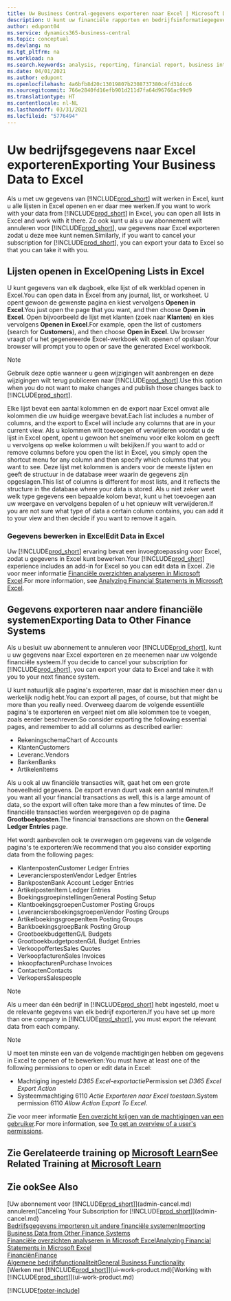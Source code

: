 ```yaml
---
title: Uw Business Central-gegevens exporteren naar Excel | Microsoft Docs
description: U kunt uw financiële rapporten en bedrijfsinformatiegegevens uit Business Central exporteren naar Excel of uw gegevens in Excel openen.
author: edupont04
ms.service: dynamics365-business-central
ms.topic: conceptual
ms.devlang: na
ms.tgt_pltfrm: na
ms.workload: na
ms.search.keywords: analysis, reporting, financial report, business intelligence, BI, Excel
ms.date: 04/01/2021
ms.author: edupont
ms.openlocfilehash: 4a6bfb8d20c13019807b2308737380c4fd31dcc6
ms.sourcegitcommit: 766e2840fd16efb901d211d7fa64d96766ac99d9
ms.translationtype: HT
ms.contentlocale: nl-NL
ms.lasthandoff: 03/31/2021
ms.locfileid: "5776494"
---
```

# <a name="exporting-your-business-data-to-excel"></a><span data-ttu-id="8fd9e-103">Uw bedrijfsgegevens naar Excel exporteren</span><span class="sxs-lookup"><span data-stu-id="8fd9e-103">Exporting Your Business Data to Excel</span></span>
<span data-ttu-id="8fd9e-104">Als u met uw gegevens van [!INCLUDE[prod_short](includes/prod_short.md)] wilt werken in Excel, kunt u alle lijsten in Excel openen en er daar mee werken.</span><span class="sxs-lookup"><span data-stu-id="8fd9e-104">If you want to work with your data from [!INCLUDE[prod_short](includes/prod_short.md)] in Excel, you can open all lists in Excel and work with it there.</span></span> <span data-ttu-id="8fd9e-105">Zo ook kunt u als u uw abonnement wilt annuleren voor [!INCLUDE[prod_short](includes/prod_short.md)], uw gegevens naar Excel exporteren zodat u deze mee kunt nemen.</span><span class="sxs-lookup"><span data-stu-id="8fd9e-105">Similarly, if you want to cancel your subscription for [!INCLUDE[prod_short](includes/prod_short.md)], you can export your data to Excel so that you can take it with you.</span></span>

## <a name="opening-lists-in-excel"></a><span data-ttu-id="8fd9e-106">Lijsten openen in Excel</span><span class="sxs-lookup"><span data-stu-id="8fd9e-106">Opening Lists in Excel</span></span>
<span data-ttu-id="8fd9e-107">U kunt gegevens van elk dagboek, elke lijst of elk werkblad openen in Excel.</span><span class="sxs-lookup"><span data-stu-id="8fd9e-107">You can open data in Excel from any journal, list, or worksheet.</span></span> <span data-ttu-id="8fd9e-108">U opent gewoon de gewenste pagina en kiest vervolgens **Openen in Excel**.</span><span class="sxs-lookup"><span data-stu-id="8fd9e-108">You just open the page that you want, and then choose **Open in Excel**.</span></span> <span data-ttu-id="8fd9e-109">Open bijvoorbeeld de lijst met klanten (zoek naar **Klanten**) en kies vervolgens **Openen in Excel**.</span><span class="sxs-lookup"><span data-stu-id="8fd9e-109">For example, open the list of customers (search for **Customers**), and then choose **Open in Excel**.</span></span> <span data-ttu-id="8fd9e-110">Uw browser vraagt of u het gegenereerde Excel-werkboek wilt openen of opslaan.</span><span class="sxs-lookup"><span data-stu-id="8fd9e-110">Your browser will prompt you to open or save the generated Excel workbook.</span></span>  

> [!NOTE]
> <span data-ttu-id="8fd9e-111">Gebruik deze optie wanneer u geen wijzigingen wilt aanbrengen en deze wijzigingen wilt terug publiceren naar [!INCLUDE[prod_short](includes/prod_short.md)].</span><span class="sxs-lookup"><span data-stu-id="8fd9e-111">Use this option when you do not want to make changes and publish those changes back to [!INCLUDE[prod_short](includes/prod_short.md)].</span></span>  

<span data-ttu-id="8fd9e-112">Elke lijst bevat een aantal kolommen en de export naar Excel omvat alle kolommen die uw huidige weergave bevat.</span><span class="sxs-lookup"><span data-stu-id="8fd9e-112">Each list includes a number of columns, and the export to Excel will include any columns that are in your current view.</span></span> <span data-ttu-id="8fd9e-113">Als u kolommen wilt toevoegen of verwijderen voordat u de lijst in Excel opent, opent u gewoon het snelmenu voor elke kolom en geeft u vervolgens op welke kolommen u wilt bekijken.</span><span class="sxs-lookup"><span data-stu-id="8fd9e-113">If you want to add or remove columns before you open the list in Excel, you simply open the shortcut menu for any column and then specify which columns that you want to see.</span></span> <span data-ttu-id="8fd9e-114">Deze lijst met kolommen is anders voor de meeste lijsten en geeft de structuur in de database weer waarin de gegevens zijn opgeslagen.</span><span class="sxs-lookup"><span data-stu-id="8fd9e-114">This list of columns is different for most lists, and it reflects the structure in the database where your data is stored.</span></span> <span data-ttu-id="8fd9e-115">Als u niet zeker weet welk type gegevens een bepaalde kolom bevat, kunt u het toevoegen aan uw weergave en vervolgens bepalen of u het opnieuw wilt verwijderen.</span><span class="sxs-lookup"><span data-stu-id="8fd9e-115">If you are not sure what type of data a certain column contains, you can add it to your view and then decide if you want to remove it again.</span></span>  

### <a name="edit-data-in-excel"></a><span data-ttu-id="8fd9e-116">Gegevens bewerken in Excel</span><span class="sxs-lookup"><span data-stu-id="8fd9e-116">Edit Data in Excel</span></span>
<span data-ttu-id="8fd9e-117">Uw [!INCLUDE[prod_short](includes/prod_short.md)] ervaring bevat een invoegtoepassing voor Excel, zodat u gegevens in Excel kunt bewerken.</span><span class="sxs-lookup"><span data-stu-id="8fd9e-117">Your [!INCLUDE[prod_short](includes/prod_short.md)] experience includes an add-in for Excel so you can edit data in Excel.</span></span> <span data-ttu-id="8fd9e-118">Zie voor meer informatie [Financiële overzichten analyseren in Microsoft Excel](finance-analyze-excel.md).</span><span class="sxs-lookup"><span data-stu-id="8fd9e-118">For more information, see [Analyzing Financial Statements in Microsoft Excel](finance-analyze-excel.md).</span></span>  

## <a name="exporting-data-to-other-finance-systems"></a><span data-ttu-id="8fd9e-119">Gegevens exporteren naar andere financiële systemen</span><span class="sxs-lookup"><span data-stu-id="8fd9e-119">Exporting Data to Other Finance Systems</span></span>
<span data-ttu-id="8fd9e-120">Als u besluit uw abonnement te annuleren voor [!INCLUDE[prod_short](includes/prod_short.md)], kunt u uw gegevens naar Excel exporteren en ze meenemen naar uw volgende financiële systeem.</span><span class="sxs-lookup"><span data-stu-id="8fd9e-120">If you decide to cancel your subscription for [!INCLUDE[prod_short](includes/prod_short.md)], you can export your data to Excel and take it with you to your next finance system.</span></span>  

<span data-ttu-id="8fd9e-121">U kunt natuurlijk alle pagina's exporteren, maar dat is misschien meer dan u werkelijk nodig hebt.</span><span class="sxs-lookup"><span data-stu-id="8fd9e-121">You can export all pages, of course, but that might be more than you really need.</span></span> <span data-ttu-id="8fd9e-122">Overweeg daarom de volgende essentiële pagina's te exporteren en vergeet niet om alle kolommen toe te voegen, zoals eerder beschreven:</span><span class="sxs-lookup"><span data-stu-id="8fd9e-122">So consider exporting the following essential pages, and remember to add all columns as described earlier:</span></span>  

* <span data-ttu-id="8fd9e-123">Rekeningschema</span><span class="sxs-lookup"><span data-stu-id="8fd9e-123">Chart of Accounts</span></span>  
* <span data-ttu-id="8fd9e-124">Klanten</span><span class="sxs-lookup"><span data-stu-id="8fd9e-124">Customers</span></span>  
* <span data-ttu-id="8fd9e-125">Leveranc.</span><span class="sxs-lookup"><span data-stu-id="8fd9e-125">Vendors</span></span>  
* <span data-ttu-id="8fd9e-126">Banken</span><span class="sxs-lookup"><span data-stu-id="8fd9e-126">Banks</span></span>  
* <span data-ttu-id="8fd9e-127">Artikelen</span><span class="sxs-lookup"><span data-stu-id="8fd9e-127">Items</span></span>  

<span data-ttu-id="8fd9e-128">Als u ook al uw financiële transacties wilt, gaat het om een grote hoeveelheid gegevens. De export ervan duurt vaak een aantal minuten.</span><span class="sxs-lookup"><span data-stu-id="8fd9e-128">If you want all your financial transactions as well, this is a large amount of data, so the export will often take more than a few minutes of time.</span></span> <span data-ttu-id="8fd9e-129">De financiële transacties worden weergegeven op de pagina **Grootboekposten**.</span><span class="sxs-lookup"><span data-stu-id="8fd9e-129">The financial transactions are shown on the **General Ledger Entries** page.</span></span>  

<span data-ttu-id="8fd9e-130">Het wordt aanbevolen ook te overwegen om gegevens van de volgende pagina's te exporteren:</span><span class="sxs-lookup"><span data-stu-id="8fd9e-130">We recommend that you also consider exporting data from the following pages:</span></span>  

* <span data-ttu-id="8fd9e-131">Klantenposten</span><span class="sxs-lookup"><span data-stu-id="8fd9e-131">Customer Ledger Entries</span></span>  
* <span data-ttu-id="8fd9e-132">Leveranciersposten</span><span class="sxs-lookup"><span data-stu-id="8fd9e-132">Vendor Ledger Entries</span></span>  
* <span data-ttu-id="8fd9e-133">Bankposten</span><span class="sxs-lookup"><span data-stu-id="8fd9e-133">Bank Account Ledger Entries</span></span>  
* <span data-ttu-id="8fd9e-134">Artikelposten</span><span class="sxs-lookup"><span data-stu-id="8fd9e-134">Item Ledger Entries</span></span>  
* <span data-ttu-id="8fd9e-135">Boekingsgroepinstellingen</span><span class="sxs-lookup"><span data-stu-id="8fd9e-135">General Posting Setup</span></span>  
* <span data-ttu-id="8fd9e-136">Klantboekingsgroepen</span><span class="sxs-lookup"><span data-stu-id="8fd9e-136">Customer Posting Groups</span></span>  
* <span data-ttu-id="8fd9e-137">Leveranciersboekingsgroepen</span><span class="sxs-lookup"><span data-stu-id="8fd9e-137">Vendor Posting Groups</span></span>  
* <span data-ttu-id="8fd9e-138">Artikelboekingsgroepen</span><span class="sxs-lookup"><span data-stu-id="8fd9e-138">Item Posting Groups</span></span>  
* <span data-ttu-id="8fd9e-139">Bankboekingsgroep</span><span class="sxs-lookup"><span data-stu-id="8fd9e-139">Bank Posting Group</span></span>  
* <span data-ttu-id="8fd9e-140">Grootboekbudgetten</span><span class="sxs-lookup"><span data-stu-id="8fd9e-140">G/L Budgets</span></span>  
* <span data-ttu-id="8fd9e-141">Grootboekbudgetposten</span><span class="sxs-lookup"><span data-stu-id="8fd9e-141">G/L Budget Entries</span></span>  
* <span data-ttu-id="8fd9e-142">Verkoopoffertes</span><span class="sxs-lookup"><span data-stu-id="8fd9e-142">Sales Quotes</span></span>  
* <span data-ttu-id="8fd9e-143">Verkoopfacturen</span><span class="sxs-lookup"><span data-stu-id="8fd9e-143">Sales Invoices</span></span>  
* <span data-ttu-id="8fd9e-144">Inkoopfacturen</span><span class="sxs-lookup"><span data-stu-id="8fd9e-144">Purchase Invoices</span></span>  
* <span data-ttu-id="8fd9e-145">Contacten</span><span class="sxs-lookup"><span data-stu-id="8fd9e-145">Contacts</span></span>  
* <span data-ttu-id="8fd9e-146">Verkopers</span><span class="sxs-lookup"><span data-stu-id="8fd9e-146">Salespeople</span></span>  

> [!NOTE]  
> <span data-ttu-id="8fd9e-147">Als u meer dan één bedrijf in [!INCLUDE[prod_short](includes/prod_short.md)] hebt ingesteld, moet u de relevante gegevens van elk bedrijf exporteren.</span><span class="sxs-lookup"><span data-stu-id="8fd9e-147">If you have set up more than one company in [!INCLUDE[prod_short](includes/prod_short.md)], you must export the relevant data from each company.</span></span>

> [!NOTE]
> <span data-ttu-id="8fd9e-148">U moet ten minste een van de volgende machtigingen hebben om gegevens in Excel te openen of te bewerken:</span><span class="sxs-lookup"><span data-stu-id="8fd9e-148">You must have at least one of the following permissions to open or edit data in Excel:</span></span>
>    - <span data-ttu-id="8fd9e-149">Machtiging ingesteld *D365 Excel-exportactie*</span><span class="sxs-lookup"><span data-stu-id="8fd9e-149">Permission set *D365 Excel Export Action*</span></span>  
>    - <span data-ttu-id="8fd9e-150">Systeemmachtiging 6110 *Actie Exporteren naar Excel toestaan*.</span><span class="sxs-lookup"><span data-stu-id="8fd9e-150">System permission 6110 *Allow Action Export To Excel*.</span></span>  

<span data-ttu-id="8fd9e-151">Zie voor meer informatie [Een overzicht krijgen van de machtigingen van een gebruiker](ui-define-granular-permissions.md#to-get-an-overview-of-a-users-permissions).</span><span class="sxs-lookup"><span data-stu-id="8fd9e-151">For more information, see [To get an overview of a user's permissions](ui-define-granular-permissions.md#to-get-an-overview-of-a-users-permissions).</span></span>

## <a name="see-related-training-at-microsoft-learn"></a><span data-ttu-id="8fd9e-152">Zie Gerelateerde training op [Microsoft Learn](/learn/modules/configure-powerbi-excel-dynamics-365-business-central/index)</span><span class="sxs-lookup"><span data-stu-id="8fd9e-152">See Related Training at [Microsoft Learn](/learn/modules/configure-powerbi-excel-dynamics-365-business-central/index)</span></span>

## <a name="see-also"></a><span data-ttu-id="8fd9e-153">Zie ook</span><span class="sxs-lookup"><span data-stu-id="8fd9e-153">See Also</span></span>
<span data-ttu-id="8fd9e-154">[Uw abonnement voor [!INCLUDE[prod_short](includes/prod_short.md)]](admin-cancel.md) annuleren</span><span class="sxs-lookup"><span data-stu-id="8fd9e-154">[Canceling Your Subscription for [!INCLUDE[prod_short](includes/prod_short.md)]](admin-cancel.md)</span></span>  
[<span data-ttu-id="8fd9e-155">Bedrijfsgegevens importeren uit andere financiële systemen</span><span class="sxs-lookup"><span data-stu-id="8fd9e-155">Importing Business Data from Other Finance Systems</span></span>](across-import-data-configuration-packages.md)  
[<span data-ttu-id="8fd9e-156">Financiële overzichten analyseren in Microsoft Excel</span><span class="sxs-lookup"><span data-stu-id="8fd9e-156">Analyzing Financial Statements in Microsoft Excel</span></span>](finance-analyze-excel.md)  
[<span data-ttu-id="8fd9e-157">Financiën</span><span class="sxs-lookup"><span data-stu-id="8fd9e-157">Finance</span></span>](finance.md)  
[<span data-ttu-id="8fd9e-158">Algemene bedrijfsfunctionaliteit</span><span class="sxs-lookup"><span data-stu-id="8fd9e-158">General Business Functionality</span></span>](ui-across-business-areas.md)  
<span data-ttu-id="8fd9e-159">[Werken met [!INCLUDE[prod_short](includes/prod_short.md)]](ui-work-product.md)</span><span class="sxs-lookup"><span data-stu-id="8fd9e-159">[Working with [!INCLUDE[prod_short](includes/prod_short.md)]](ui-work-product.md)</span></span>  


[!INCLUDE[footer-include](includes/footer-banner.md)]